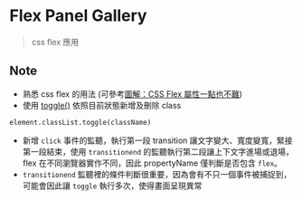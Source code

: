 # Flex Panel Gallery

> css flex 應用

## Note
- 熟悉 css flex 的用法 (可參考[圖解：CSS Flex 屬性一點也不難](https://www.casper.tw/css/2017/07/21/css-flex/))
- 使用 [toggle()](https://developer.mozilla.org/en-US/docs/Web/API/DOMTokenList/toggle) 依照目前狀態新增及刪除 class
```
element.classList.toggle(className)
```
- 新增 `click` 事件的監聽，執行第一段 transition 讓文字變大、寬度變寬，緊接第一段結束，使用 `transitionend` 的監聽執行第二段讓上下文字進場或退場，flex 在不同瀏覽器實作不同，因此 propertyName 僅判斷是否包含 `flex`。
- `transitionend` 監聽裡的條件判斷很重要，因為會有不只一個事件被捕捉到，可能會因此讓 `toggle` 執行多次，使得畫面呈現異常
